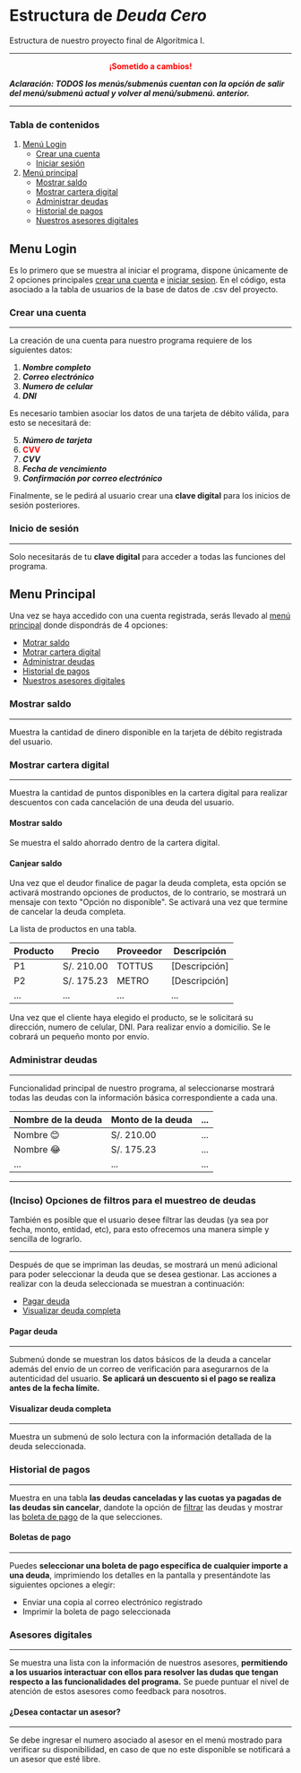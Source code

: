 # Estructura de ***Deuda Cero***
Estructura de nuestro proyecto final de Algorítmica I. 

---

<center><strong style="color: red">¡Sometido a cambios!</strong></center>

***Aclaración: TODOS los menús/submenús cuentan con la opción de salir del menú/submenú actual y volver al menú/submenú. anterior.***

---

### Tabla de contenidos

1. [Menú Login](#menu-login)
    * [Crear una cuenta](#crear-una-cuenta)
    * [Iniciar sesión](#inicio-de-sesión)
2. [Menú principal](#menu-principal)
    * [Mostrar saldo](#mostrar-saldo)
    * [Mostrar cartera digital](#mostrar-cartera-digital)
    * [Administrar deudas](#administrar-deudas)
    * [Historial de pagos](#historial-de-pagos)
    * [Nuestros asesores digitales](#asesores-digitales)

## Menu Login
Es lo primero que se muestra al iniciar el programa, dispone únicamente de 2 opciones principales [crear una cuenta](#crear-una-cuenta) e [iniciar sesion](#inicio-de-sesión). En el código, esta asociado a la tabla de usuarios de la base de datos de .csv del proyecto.

### Crear una cuenta

---

La creación de una cuenta para nuestro programa requiere de los siguientes datos:
1. ***Nombre completo***
2. ***Correo electrónico***
3. ***Numero de celular***
4. ***DNI***

Es necesario tambien asociar los datos de una tarjeta de débito válida, para esto se necesitará de:

5. ***Número de tarjeta***
6. <strong style="color: #f00">CVV</strong>
7. ***CVV***
8. ***Fecha de vencimiento***
9. ***Confirmación por correo electrónico***

Finalmente, se le pedirá al usuario crear una **clave digital** para los inicios de sesión posteriores.

### Inicio de sesión

---

Solo necesitarás de tu **clave digital** para acceder a todas las funciones del programa.

## Menu Principal
Una vez se haya accedido con una cuenta registrada, serás llevado al [menú principal](#menu-principal) donde dispondrás de 4 opciones:
* [Motrar saldo](#mostrar-saldo)
* [Motrar cartera digital](#mostrar-cartera-digital)
* [Administrar deudas](#administrar-deudas)
* [Historial de pagos](#historial-de-pagos)
* [Nuestros asesores digitales](#asesores-digitales)
### Mostrar saldo

---

Muestra la cantidad de dinero disponible en la tarjeta de débito registrada del usuario.

### Mostrar cartera digital

---

Muestra la cantidad de puntos disponibles en la cartera digital para realizar descuentos con cada cancelación de una deuda del usuario.

#### Mostrar saldo

Se muestra el saldo ahorrado dentro de la cartera digital.

#### Canjear saldo

Una vez que el deudor finalice de pagar la deuda completa, esta opción se activará mostrando opciones de productos, de lo contrario, se mostrará un mensaje con texto "Opción no disponible". Se activará una vez que termine de cancelar la deuda completa.

La lista de productos en una tabla.

| Producto | Precio | Proveedor | Descripción |
|---|---|---|---|
|P1 |S/. 210.00| TOTTUS | [Descripción] |
|P2|S/. 175.23| METRO | [Descripción] |
|...|...|...|...|

Una vez que el cliente haya elegido el producto, se le solicitará su dirección, numero de celular, DNI. Para realizar envío a domicilio. Se le cobrará un pequeño monto por envío.

### Administrar deudas

---

Funcionalidad principal de nuestro programa, al seleccionarse mostrará todas las deudas con la información básica correspondiente a cada una. 

| Nombre de la deuda | Monto de la deuda |...|
|---|---|---|
|Nombre 😊|S/. 210.00|...|
|Nombre 😂|S/. 175.23|...|
|...|...|...|

---

### (Inciso) Opciones de filtros para el muestreo de deudas
También es posible que el usuario desee filtrar las deudas (ya sea por fecha, monto, entidad, etc), para esto ofrecemos una manera simple y sencilla de lograrlo.

<!--Definición de parámetros-->
---

Después de que se impriman las deudas, se mostrará un menú adicional para poder seleccionar la deuda que se desea gestionar. Las acciones a realizar con la deuda seleccionada se muestran a continuación:

* [Pagar deuda](#pagar-deuda)
* [Visualizar deuda completa](#visualizar-deuda-completa)

#### Pagar deuda

---

Submenú donde se muestran los datos básicos de la deuda a cancelar además del envio de un correo de verificación para asegurarnos de la autenticidad del usuario. **Se aplicará un descuento si el pago se realiza antes de la fecha límite.**

#### Visualizar deuda completa 

---

Muestra un submenú de solo lectura con la información detallada de la deuda seleccionada.

### Historial de pagos

---

Muestra en una tabla **las deudas canceladas y las cuotas ya pagadas de las deudas sin cancelar**, dandote la opción de [filtrar](#inciso-opciones-de-filtros-para-el-muestreo-de-deudas) las deudas y mostrar las [boleta de pago](#boletas-de-pago) de la que selecciones.

#### Boletas de pago

---

Puedes **seleccionar una boleta de pago específica de cualquier importe a una deuda**, imprimiendo los detalles en la pantalla y presentándote las siguientes opciones a elegir:

* Enviar una copia al correo electrónico registrado
* Imprimir la boleta de pago seleccionada

### Asesores digitales

---

Se muestra una lista con la información de nuestros asesores, **permitiendo a los usuarios interactuar con ellos para resolver las dudas que tengan respecto a las funcionalidades del programa.** Se puede puntuar el nivel de atención de estos asesores como feedback para nosotros.

#### ¿Desea contactar un asesor?

---

Se debe ingresar el numero asociado al asesor en el menú mostrado para verificar su disponibilidad, en caso de que no este disponible se notificará a un asesor que esté libre.
